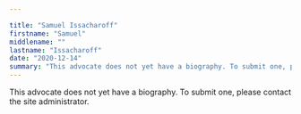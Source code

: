 ```yaml
---

title: "Samuel Issacharoff"
firstname: "Samuel"
middlename: ""
lastname: "Issacharoff"
date: "2020-12-14"
summary: "This advocate does not yet have a biography. To submit one, please contact the site administrator."
---
```

This advocate does not yet have a biography. To submit one, please contact the site administrator.


